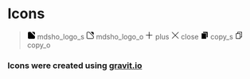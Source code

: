 # Icons

> ![mdsho_logo_s](mdsho_logo_s.png) mdsho_logo_s 
![mdsho_logo_o](mdsho_logo_o.png) mdsho_logo_o 
![plus](plus.png) plus 
![close](close.png) close 
![copy_s](copy_s.png) copy_s 
![copy_o](copy_o.png) copy_o

### Icons were created using [gravit.io](https://gravit.io/)
